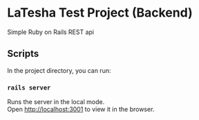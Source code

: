 # LaTesha Test Project (Backend)

Simple Ruby on Rails REST api

## Scripts

In the project directory, you can run:

### `rails server`

Runs the server in the local mode.<br>
Open [http://localhost:3001](http://localhost:3001) to view it in the browser.
